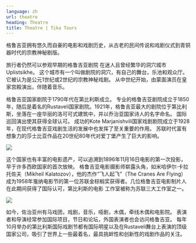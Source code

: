 ```yaml
---
language: zh
url: theatre
heading: Theatre
title: Theatre | Tika Tours
---
```

<div class="row content-row"><!-- 885 (1)-->
<div class="col-xs-12 col-sm-6 col-md-6"><!-- 1220 -->

格鲁吉亚拥有悠久而自豪的电影和戏剧历史，从古老的民间传说和戏剧仪式到青铜器时代的宗教神秘剧版。

旅行者仍然可以参观早期的格鲁吉亚剧院 在迷人且曾经繁华的洞穴城市Uplistsikhe。 这个城市有一个叫做剧院的洞穴，有自己的舞台，乐池和观众厅。 它被认为是公元1世纪或2世纪的宗教神秘戏剧。
从中世纪开始，由蒙面演员在皇家宫殿演出，伴随着音乐。

</div>

<div class="col-xs-12 col-sm-6 col-md-6"><!-- 1221 -->

格鲁吉亚国家剧院于1790年代在第比利斯成立。 专业的格鲁吉亚剧院成立于1850年，随后是着名的Rustaveli国家剧院。1921年，格鲁吉亚最大的剧院位于第比利斯，坐落在一座华丽的洛可可式建筑中，并以乔治亚国家诗人的名字命名。
国际巡回演出使其获得全球认可。 成功的Kote Marjanishvili国家戏剧剧院成立于1928年，在现代格鲁吉亚戏剧生活的发展中也发挥了至关重要的作用。
苏联时代富有想象力的莎士比亚作品在20世纪80年代对爱丁堡产生了巨大的影响。

</div>

</div>

<div class="row content-row"><!-- 886 (2)-->
<div class="col-xs-12 col-sm-6 col-md-6"><!-- 1222 -->

![](/library/content/img13.jpg)

这个国家也有丰富的电影遗产，可以追溯到1896年11月16日电影的第一次投影，早于许多西欧国家的首次放映。 格鲁吉亚电影摄影师崭露头角，如米哈伊尔·卡拉托佐夫（Mikheil
Kalatozov），他的杰作“飞人起飞”（The Cranes Are Flying）成为1958年戛纳电影节的第一位苏联金棕榈奖获得者。几位格鲁吉亚电影制片人在此期间获得了国际认可，第比利斯的电影
工作室被称为苏联三大工作室之一。

</div>

<div class="col-xs-12 col-sm-6 col-md-6"><!-- 1223 -->

![](/library/content/img14.jpg)

如今，佐治亚州有马戏团，戏剧，音乐，哑剧，木偶，牵线木偶和电影院。 表演者和导演经常参加国际项目，节日和论坛，外国表演者也会访问格鲁吉亚。 每年10月举办的第比利斯国际戏剧节都有国际明星以及在Rustaveli舞台上表演的顶级国家公司，吸引了世界上一些最着名，最具挑衅性和创新性的戏剧作品的关注。

</div>

</div>
